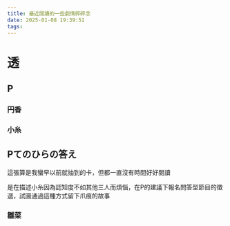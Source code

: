```yaml
---
title: 最近閱讀的一些劇情碎碎念
date: 2025-01-08 19:39:51
tags:
---
```

# 透
## P





### 円香

### 小糸

## Pてのひらの答え

這張算是我蠻早以前就抽到的卡，但都一直沒有時間好好閱讀

是在描述小糸因為認知度不如其他三人而煩惱，在P的建議下報名問答型節目的徵選，試圖通過這種方式留下爪痕的故事




### 雛菜

